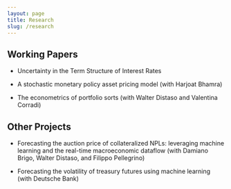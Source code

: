 ```yaml
---
layout: page
title: Research
slug: /research
---
```


## Working Papers

* Uncertainty in the Term Structure of Interest Rates

* A stochastic monetary policy asset pricing model (with Harjoat Bhamra)

* The econometrics of portfolio sorts (with Walter Distaso and Valentina Corradi)

## Other Projects

* Forecasting the auction price of collateralized NPLs: leveraging machine learning and the real-time macroeconomic dataflow (with Damiano Brigo, Walter Distaso, and Filippo Pellegrino)

* Forecasting the volatility of treasury futures using machine learning (with Deutsche Bank)

<!---[Shifted Baselines Reduce Willingness to Pay for
Conservation](https://ryumatsuura.github.io/files/mmsd_2018_okinawa.pdf){:target="_blank"} 
(with Loren McClenachan, Shah Payal, and Sahan Dissanayake),
_Frontiers in Marine Science_ (2018)

[The Proposed Park in Maine's North Woods: Preferences of Out-of-State
Visitors](https://ryumatsuura.github.io/files/mdm_2016_maine.pdf){:target="_blank"} 
(with Sahan Dissanayake and Andrew Meyer), _Maine Policy Review_ (2016)--->



